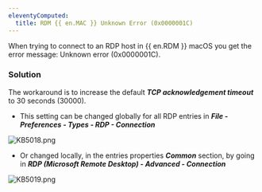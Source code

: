 ```yaml
---
eleventyComputed:
  title: RDM {{ en.MAC }} Unknown Error (0x0000001C)
---
```

When trying to connect to an RDP host in {{ en.RDM }} macOS you get the error message: Unknown error (0x0000001C).
### Solution
The workaround is to increase the default ***TCP acknowledgement timeout*** to 30 seconds (30000).  

* This setting can be changed globally for all RDP entries in ***File - Preferences - Types - RDP - Connection***  

![KB5018.png](/img/en/kb/KB5018.png)  

* Or changed locally, in the entries properties ***Common*** section, by going in ***RDP (Microsoft Remote Desktop) - Advanced - Connection***    

![KB5019.png](/img/en/kb/KB5019.png)
